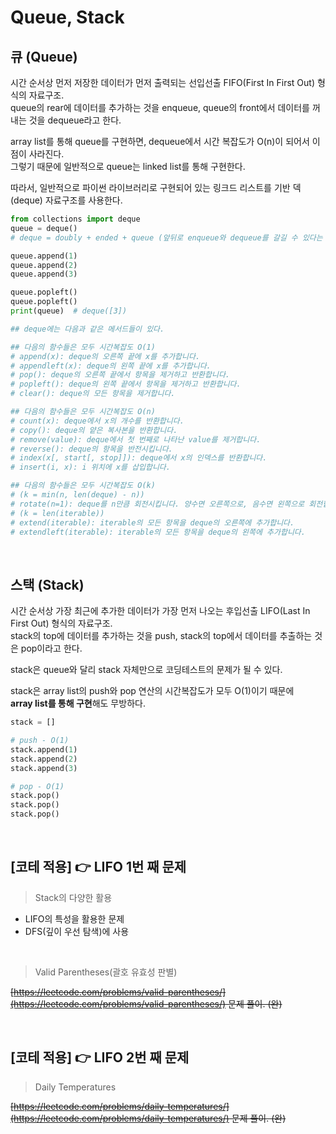 # Queue, Stack

## 큐 (Queue)

시간 순서상 먼저 저장한 데이터가 먼저 출력되는 선입선출 FIFO(First In First Out) 형식의 자료구조. <br/>
queue의 rear에 데이터를 추가하는 것을 enqueue, queue의 front에서 데이터를 꺼내는 것을 dequeue라고 한다.

array list를 통해 queue를 구현하면, dequeue에서 시간 복잡도가 O(n)이 되어서 이점이 사라진다. <br/>
그렇기 때문에 일반적으로 queue는 linked list를 통해 구현한다.

따라서, 일반적으로 파이썬 라이브러리로 구현되어 있는 링크드 리스트를 기반 덱(deque) 자료구조를 사용한다.

```python
from collections import deque
queue = deque()
# deque = doubly + ended + queue (앞뒤로 enqueue와 dequeue를 갈길 수 있다는 뜻)

queue.append(1)
queue.append(2)
queue.append(3)

queue.popleft()
queue.popleft()
print(queue)  # deque([3])

## deque에는 다음과 같은 메서드들이 있다.

## 다음의 함수들은 모두 시간복잡도 O(1)
# append(x): deque의 오른쪽 끝에 x를 추가합니다.
# appendleft(x): deque의 왼쪽 끝에 x를 추가합니다.
# pop(): deque의 오른쪽 끝에서 항목을 제거하고 반환합니다.
# popleft(): deque의 왼쪽 끝에서 항목을 제거하고 반환합니다.
# clear(): deque의 모든 항목을 제거합니다.

## 다음의 함수들은 모두 시간복잡도 O(n)
# count(x): deque에서 x의 개수를 반환합니다.
# copy(): deque의 얕은 복사본을 반환합니다.
# remove(value): deque에서 첫 번째로 나타난 value를 제거합니다.
# reverse(): deque의 항목을 반전시킵니다.
# index(x[, start[, stop]]): deque에서 x의 인덱스를 반환합니다.
# insert(i, x): i 위치에 x를 삽입합니다.

## 다음의 함수들은 모두 시간복잡도 O(k)
# (k = min(n, len(deque) - n))
# rotate(n=1): deque를 n만큼 회전시킵니다. 양수면 오른쪽으로, 음수면 왼쪽으로 회전합니다.
# (k = len(iterable))
# extend(iterable): iterable의 모든 항목을 deque의 오른쪽에 추가합니다.
# extendleft(iterable): iterable의 모든 항목을 deque의 왼쪽에 추가합니다.
```

<br/>

## 스택 (Stack)

시간 순서상 가장 최근에 추가한 데이터가 가장 먼저 나오는 후입선출 LIFO(Last In First Out) 형식의 자료구조. <br/>
stack의 top에 데이터를 추가하는 것을 push, stack의 top에서 데이터를 추출하는 것은 pop이라고 한다.

stack은 queue와 달리 stack 자체만으로 코딩테스트의 문제가 될 수 있다.

stack은 array list의 push와 pop 연산의 시간복잡도가 모두 O(1)이기 때문에 <br/>
**array list를 통해 구현**해도 무방하다.

```python
stack = []

# push - O(1)
stack.append(1)
stack.append(2)
stack.append(3)

# pop - O(1)
stack.pop()
stack.pop()
stack.pop()
```

<br/>

## [코테 적용] 👉 LIFO 1번 째 문제

> Stack의 다양한 활용

- LIFO의 특성을 활용한 문제
- DFS(깊이 우선 탐색)에 사용

<br/>

> Valid Parentheses(괄호 유효성 판별)

~~[https://leetcode.com/problems/valid-parentheses/](https://leetcode.com/problems/valid-parentheses/) 문제 풀이. (완)~~

<br/>

## [코테 적용] 👉 LIFO 2번 째 문제

> Daily Temperatures

~~[https://leetcode.com/problems/daily-temperatures/](https://leetcode.com/problems/daily-temperatures/) 문제 풀이. (완)~~

<br/>
